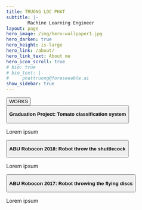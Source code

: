 ```yaml
---
title: TRUONG LOC PHAT
subtitle: |-
        Machine Learning Engineer
layout: page
hero_image: /img/hero-wallpaper1.jpg
hero_darken: true
hero_height: is-large
hero_link: /about/
hero_link_text: About me
hero_icon_scroll: true
# bio: true
# bio_text: |-
#     phattruong@foreseeable.ai
show_sidebar: true
---
```


<div class="columns is-mobile is-centered">
<div class="buttons">
<button class="button is-primary is-rounded is-medium is-hovered is-static">
        WORKS
</button>
</div>
</div>

<div class="box">
  
 <div class = "block">
   <button class="button is-primary is-normal is-static">
    <span class="icon is-small has-text-success">
      <i class="fas fa-check-circle"></i>
    </span>
    <p><b>Graduation Project: Tomato classification system</b></p>
   </button>
  </div>
 <div class = "block">
  <p>Lorem ipsum</p>
 </div>
</div>

<div class="box">
 <div class = "block">
   <button class="button is-primary is-normal is-static">
    <span class="icon is-small has-text-success">
      <i class="fas fa-check-circle"></i>
    </span>
    <p><b>ABU Robocon 2018: Robot throw the shuttlecock</b></p>
   </button>
  </div>
 <div class = "block">
  <p>Lorem ipsum</p>
 </div>
</div>

<div class="box">
 <div class = "block">
   <button class="button is-primary is-normal is-static">
    <span class="icon is-small has-text-success">
      <i class="fas fa-check-circle"></i>
    </span>
    <p><b>ABU Robocon 2017: Robot throwing the flying discs</b></p>
   </button>
  </div>
 <div class = "block">
  <p>Lorem ipsum</p>
 </div>
</div>



